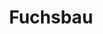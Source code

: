 ---
title: "Fuchsbau"
url: /feldberger-seenlandschaft/fuchsbau-fuerstenberger-strasse/
shop: Gebrauchtwaren
---